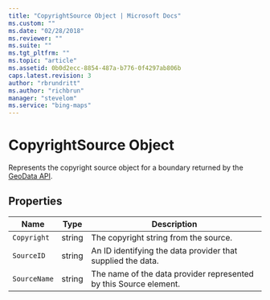 ```yaml
---
title: "CopyrightSource Object | Microsoft Docs"
ms.custom: ""
ms.date: "02/28/2018"
ms.reviewer: ""
ms.suite: ""
ms.tgt_pltfrm: ""
ms.topic: "article"
ms.assetid: 0b0d2ecc-8854-487a-b776-0f4297ab806b
caps.latest.revision: 3
author: "rbrundritt"
ms.author: "richbrun"
manager: "stevelom"
ms.service: "bing-maps"
---
```

# CopyrightSource Object
Represents the copyright source object for a boundary returned by the [GeoData API](../spatial-data-services/geodata-api.md). 

## Properties

Name               | Type              | Description
-------------------|-------------------|------------------------------------------------------------------
`Copyright`        | string            | The copyright string from the source.
`SourceID`         | string            | An ID identifying the data provider that supplied the data.
`SourceName`       | string            | The name of the data provider represented by this Source element.
